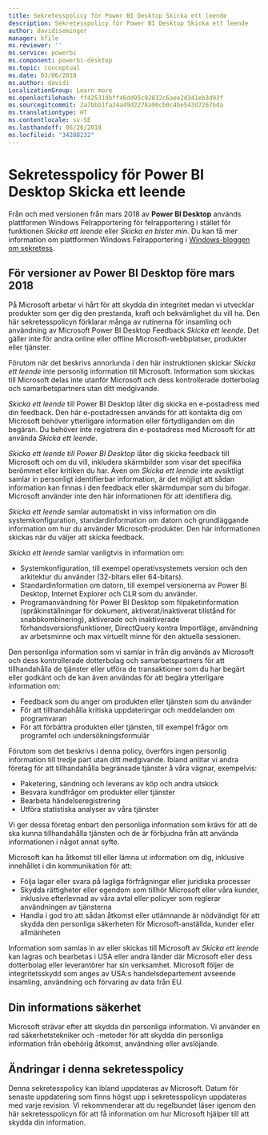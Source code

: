 ```yaml
---
title: Sekretesspolicy för Power BI Desktop Skicka ett leende
description: Sekretesspolicy för Power BI Desktop Skicka ett leende
author: davidiseminger
manager: kfile
ms.reviewer: ''
ms.service: powerbi
ms.component: powerbi-desktop
ms.topic: conceptual
ms.date: 03/06/2018
ms.author: davidi
LocalizationGroup: Learn more
ms.openlocfilehash: ff42531dbff46dd95c92832c6aee2d341eb3d93f
ms.sourcegitcommit: 2a7bbb1fa24a49d2278a90cb0c4be543d7267bda
ms.translationtype: HT
ms.contentlocale: sv-SE
ms.lasthandoff: 06/26/2018
ms.locfileid: "34288232"
---
```

# <a name="power-bi-desktop-send-a-smile-privacy-statement"></a>Sekretesspolicy för Power BI Desktop Skicka ett leende

Från och med versionen från mars 2018 av **Power BI Desktop** används plattformen Windows Felrapportering för felrapportering i stället för funktionen *Skicka ett leende* eller *Skicka en bister min*. Du kan få mer information om plattformen Windows Felrapportering i [Windows-bloggen om sekretess](https://blogs.windows.com/windowsexperience/2018/01/24/microsoft-introduces-new-privacy-tools-ahead-of-data-privacy-day/). 

## <a name="for-versions-of-power-bi-desktop-prior-to-march-2018"></a>För versioner av Power BI Desktop före mars 2018

På Microsoft arbetar vi hårt för att skydda din integritet medan vi utvecklar produkter som ger dig den prestanda, kraft och bekvämlighet du vill ha. Den här sekretesspolicyn förklarar många av rutinerna för insamling och användning av Microsoft Power BI Desktop Feedback *Skicka ett leende*. Det gäller inte för andra online eller offline Microsoft-webbplatser, produkter eller tjänster.

Förutom när det beskrivs annorlunda i den här instruktionen skickar *Skicka ett leende* inte personlig information till Microsoft. Information som skickas till Microsoft delas inte utanför Microsoft och dess kontrollerade dotterbolag och samarbetspartners utan ditt medgivande.

*Skicka ett leende* till Power BI Desktop låter dig skicka en e-postadress med din feedback. Den här e-postadressen används för att kontakta dig om Microsoft behöver ytterligare information eller förtydliganden om din begäran. Du behöver inte registrera din e-postadress med Microsoft för att använda *Skicka ett leende*.

*Skicka ett leende till Power BI Desktop* låter dig skicka feedback till Microsoft och om du vill, inkludera skärmbilder som visar det specifika berömmet eller kritiken du har. Även om *Skicka ett leende* inte avsiktligt samlar in personligt identifierbar information, är det möjligt att sådan information kan finnas i den feedback eller skärmdumpar som du bifogar. Microsoft använder inte den här informationen för att identifiera dig.

*Skicka ett leende* samlar automatiskt in viss information om din systemkonfiguration, standardinformation om datorn och grundläggande information om hur du använder Microsoft-produkter. Den här informationen skickas när du väljer att skicka feedback.

*Skicka ett leende* samlar vanligtvis in information om:

* Systemkonfiguration, till exempel operativsystemets version och den arkitektur du använder (32-bitars eller 64-bitars).
* Standardinformation om datorn, till exempel versionerna av Power BI Desktop, Internet Explorer och CLR som du använder.
* Programanvändning för Power BI Desktop som filpaketinformation (språkinställningar för dokument, aktiverat/inaktiverat tillstånd för snabbkombinering), aktiverade och inaktiverade förhandsversionsfunktioner, DirectQuery kontra Importläge, användning av arbetsminne och max virtuellt minne för den aktuella sessionen.

Den personliga information som vi samlar in från dig används av Microsoft och dess kontrollerade dotterbolag och samarbetspartners för att tillhandahålla de tjänster eller utföra de transaktioner som du har begärt eller godkänt och de kan även användas för att begära ytterligare information om:

* Feedback som du anger om produkten eller tjänsten som du använder
* För att tillhandahålla kritiska uppdateringar och meddelanden om programvaran
* För att förbättra produkten eller tjänsten, till exempel frågor om programfel och undersökningsformulär

Förutom som det beskrivs i denna policy, överförs ingen personlig information till tredje part utan ditt medgivande. Ibland anlitar vi andra företag för att tillhandahålla begränsade tjänster å våra vägnar, exempelvis:

* Paketering, sändning och leverans av köp och andra utskick
* Besvara kundfrågor om produkter eller tjänster
* Bearbeta händelseregistrering
* Utföra statistiska analyser av våra tjänster

Vi ger dessa företag enbart den personliga information som krävs för att de ska kunna tillhandahålla tjänsten och de är förbjudna från att använda informationen i något annat syfte.

Microsoft kan ha åtkomst till eller lämna ut information om dig, inklusive innehållet i din kommunikation för att:

* Följa lagar eller svara på lagliga förfrågningar eller juridiska processer
* Skydda rättigheter eller egendom som tillhör Microsoft eller våra kunder, inklusive efterlevnad av våra avtal eller policyer som reglerar användningen av tjänsterna
* Handla i god tro att sådan åtkomst eller utlämnande är nödvändigt för att skydda den personliga säkerheten för Microsoft-anställda, kunder eller allmänheten

Information som samlas in av eller skickas till Microsoft av *Skicka ett leende* kan lagras och bearbetas i USA eller andra länder där Microsoft eller dess dotterbolag eller leverantörer har sin verksamhet. Microsoft följer de integritetsskydd som anges av USA:s handelsdepartement avseende insamling, användning och förvaring av data från EU.

## <a name="security-of-your-information"></a>Din informations säkerhet
Microsoft strävar efter att skydda din personliga information. Vi använder en rad säkerhetstekniker och -metoder för att skydda din personliga information från obehörig åtkomst, användning eller avslöjande.

## <a name="changes-to-this-privacy-statement"></a>Ändringar i denna sekretesspolicy
Denna sekretesspolicy kan ibland uppdateras av Microsoft. Datum för senaste uppdatering som finns högst upp i sekretesspolicyn uppdateras med varje revision. Vi rekommenderar att du regelbundet läser igenom den här sekretesspolicyn för att få information om hur Microsoft hjälper till att skydda din information.

